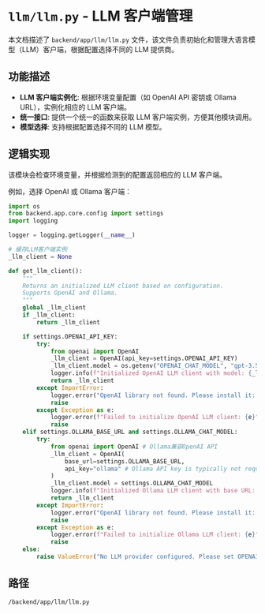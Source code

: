 # `llm/llm.py` - LLM 客户端管理

本文档描述了 `backend/app/llm/llm.py` 文件，该文件负责初始化和管理大语言模型（LLM）客户端，根据配置选择不同的 LLM 提供商。

## 功能描述
*   **LLM 客户端实例化**: 根据环境变量配置（如 OpenAI API 密钥或 Ollama URL），实例化相应的 LLM 客户端。
*   **统一接口**: 提供一个统一的函数来获取 LLM 客户端实例，方便其他模块调用。
*   **模型选择**: 支持根据配置选择不同的 LLM 模型。

## 逻辑实现
该模块会检查环境变量，并根据检测到的配置返回相应的 LLM 客户端。

例如，选择 OpenAI 或 Ollama 客户端：
```python
import os
from backend.app.core.config import settings
import logging

logger = logging.getLogger(__name__)

# 缓存LLM客户端实例
_llm_client = None

def get_llm_client():
    """
    Returns an initialized LLM client based on configuration.
    Supports OpenAI and Ollama.
    """
    global _llm_client
    if _llm_client:
        return _llm_client

    if settings.OPENAI_API_KEY:
        try:
            from openai import OpenAI
            _llm_client = OpenAI(api_key=settings.OPENAI_API_KEY)
            _llm_client.model = os.getenv("OPENAI_CHAT_MODEL", "gpt-3.5-turbo") # 默认模型
            logger.info(f"Initialized OpenAI LLM client with model: {_llm_client.model}")
            return _llm_client
        except ImportError:
            logger.error("OpenAI library not found. Please install it: pip install openai")
            raise
        except Exception as e:
            logger.error(f"Failed to initialize OpenAI LLM client: {e}")
            raise
    elif settings.OLLAMA_BASE_URL and settings.OLLAMA_CHAT_MODEL:
        try:
            from openai import OpenAI # Ollama兼容OpenAI API
            _llm_client = OpenAI(
                base_url=settings.OLLAMA_BASE_URL,
                api_key="ollama" # Ollama API key is typically not required or can be a placeholder
            )
            _llm_client.model = settings.OLLAMA_CHAT_MODEL
            logger.info(f"Initialized Ollama LLM client with base URL: {settings.OLLAMA_BASE_URL} and model: {_llm_client.model}")
            return _llm_client
        except ImportError:
            logger.error("OpenAI library not found. Please install it: pip install openai (required for Ollama compatibility)")
            raise
        except Exception as e:
            logger.error(f"Failed to initialize Ollama LLM client: {e}")
            raise
    else:
        raise ValueError("No LLM provider configured. Please set OPENAI_API_KEY or OLLAMA_BASE_URL/OLLAMA_CHAT_MODEL.")

```

## 路径
`/backend/app/llm/llm.py`